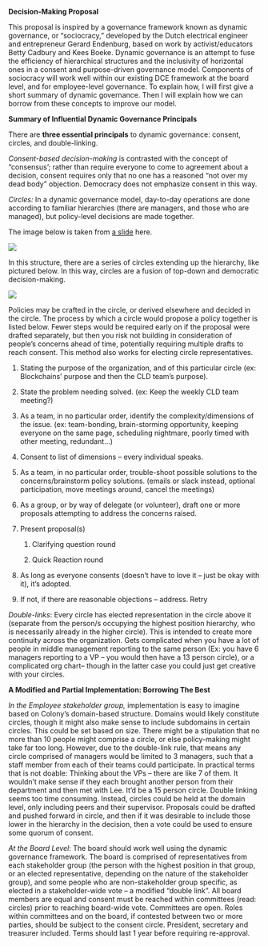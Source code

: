 **Decision-Making Proposal**

This proposal is inspired by a governance framework known as dynamic governance,
or “sociocracy,” developed by the Dutch electrical engineer and
entrepreneur Gerard Endenburg, based on work by activist/educators Betty Cadbury
and Kees Boeke. Dynamic governance is an attempt to fuse the efficiency of
hierarchical structures and the inclusivity of horizontal ones in a consent and
purpose-driven governance model. Components of sociocracy will work well within
our existing DCE framework at the board level, and for employee-level
governance. To explain how, I will first give a short summary of dynamic
governance. Then I will explain how we can borrow from these concepts to improve
our model.

**Summary of Influential Dynamic Governance Principals**

There are **three essential principals** to dynamic governance: consent,
circles, and double-linking.

*Consent-based decision-making* is contrasted with the concept of “consensus’;
rather than require everyone to come to agreement about a decision, consent
requires only that no one has a reasoned “not over my dead body” objection.
Democracy does not emphasize consent in this way.

*Circles:* In a dynamic governance model, day-to-day operations are done
according to familiar hierarchies (there are managers, and those who are
managed), but policy-level decisions are made together.

The image below is taken from [a
slide](https://www.youtube.com/watch?v=F818QTn6_f8&feature=youtu.be) here.

![](media/2ab865735768f6104758d00d8151e04b.png)

In this structure, there are a series of circles extending up the hierarchy,
like pictured below. In this way, circles are a fusion of top-down and
democratic decision-making.

![](media/ef48382b6325620325329736af1e5f75.png)

Policies may be crafted in the circle, or derived elsewhere and decided in the
circle. The process by which a circle would propose a policy together is listed
below. Fewer steps would be required early on if the proposal were drafted
separately, but then you risk not building in consideration of people’s concerns
ahead of time, potentially requiring multiple drafts to reach consent. This
method also works for electing circle representatives.

1.  Stating the purpose of the organization, and of this particular circle (ex:
    Blockchains’ purpose and then the CLD team’s purpose).

2.  State the problem needing solved. (ex: Keep the weekly CLD team meeting?)

3.  As a team, in no particular order, identify the complexity/dimensions of the
    issue. (ex: team-bonding, brain-storming opportunity, keeping everyone on
    the same page, scheduling nightmare, poorly timed with other meeting,
    redundant…)

4.  Consent to list of dimensions – every individual speaks.

5.  As a team, in no particular order, trouble-shoot possible solutions to the
    concerns/brainstorm policy solutions. (emails or slack instead, optional
    participation, move meetings around, cancel the meetings)

6.  As a group, or by way of delegate (or volunteer), draft one or more
    proposals attempting to address the concerns raised.

7.  Present proposal(s)

    1.  Clarifying question round

    2.  Quick Reaction round

8.  As long as everyone consents (doesn’t have to love it – just be okay with
    it), it’s adopted.

9.  If not, if there are reasonable objections – address. Retry

*Double-links*: Every circle has elected representation in the circle above it
(separate from the person/s occupying the highest position hierarchy, who is
necessarily already in the higher circle). This is intended to create more
continuity across the organization. Gets complicated when you have a lot of
people in middle management reporting to the same person (Ex: you have 6
managers reporting to a VP – you would then have a 13 person circle), or a
complicated org chart– though in the latter case you could just get creative
with your circles.

**A Modified and Partial Implementation: Borrowing The Best**

*In the Employee stakeholder group,* implementation is easy to imagine based on
Colony’s domain-based structure. Domains would likely constitute circles, though
it might also make sense to include subdomains in certain circles. This could be
set based on size. There might be a stipulation that no more than 10 people
might comprise a circle, or else policy-making might take far too long. However,
due to the double-link rule, that means any circle comprised of managers would
be limited to 3 managers, such that a staff member from each of their teams
could participate. In practical terms that is not doable: Thinking about the VPs
– there are like 7 of them. It wouldn’t make sense if they each brought another
person from their department and then met with Lee. It’d be a 15 person circle.
Double linking seems too time consuming. Instead, circles could be held at the
domain level, only including peers and their supervisor. Proposals could be
drafted and pushed forward in circle, and then if it was desirable to include
those lower in the hierarchy in the decision, then a vote could be used to
ensure some quorum of consent.

*At the Board Level*: The board should work well using the dynamic governance
framework. The board is comprised of representatives from each stakeholder group
(the person with the highest position in that group, or an elected
representative, depending on the nature of the stakeholder group), and some
people who are non-stakeholder group specific, as elected in a stakeholder-wide
vote – a modified “double link”. All board members are equal and consent must be
reached within committees (read: circles) prior to reaching board-wide vote.
Committees are open. Roles within committees and on the board, if contested
between two or more parties, should be subject to the consent circle. President,
secretary and treasurer included. Terms should last 1 year before requiring
re-approval.
